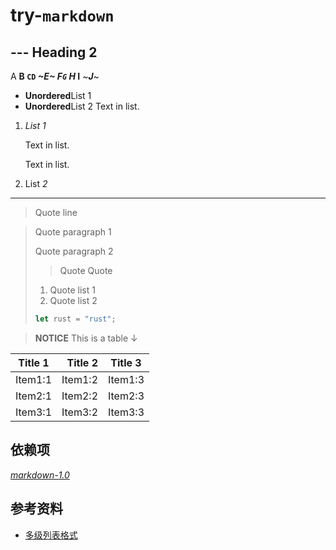 ﻿# try-`markdown`

## --- Heading 2

A **B `CD` *~E~ **F`G`** H* I** ~***J***~

- **Unordered**List 1
- **Unordered**List 2
  Text in list.

1. *List 1*

   Text in list.

   Text in list.
2. List *2*

---

> Quote line

> Quote paragraph 1
>
> Quote paragraph 2
>
> > Quote Quote
>
> 1. Quote list 1
> 2. Quote list 2
>
> ```rust quote code and other meta
> let rust = "rust";
> ```

> **NOTICE** This is a table ↓

 Title 1 | Title 2 | Title 3
---------|--------:|:-------:
 Item1:1 | Item1:2 | Item1:3
 Item2:1 | Item2:2 | Item2:3
 Item3:1 | Item3:2 | Item3:3

## 依赖项

*[markdown-1.0](https://crates.io/crates/markdown/1.0.0-alpha.20)*

## 参考资料

- [多级列表格式](https://learn.microsoft.com/zh-cn/dotnet/api/documentformat.openxml.wordprocessing.numberformatvalues)
